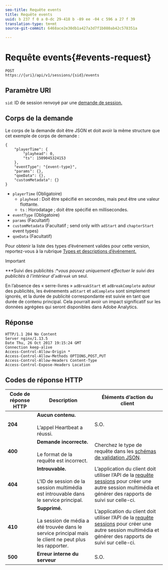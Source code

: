 ```yaml
---
seo-title: Requête events
title: Requête events
uuid: b 237 f 0 a 0-dc 29-418 b -89 ee -04 c 596 a 27 f 39
translation-type: tm+mt
source-git-commit: 6468ace2e30db1a427a3d7f1b080ab42c578351a

---
```



# Requête events{#events-request}

```
POST 
https://{uri}/api/v1/sessions/{sid}/events 
```

## Paramètre URI

`sid`: ID de session renvoyé par une [demande de session.](../../media-collection-api/mc-api-ref/mc-api-sessions-req.md)

## Corps de la demande

Le corps de la demande doit être JSON et doit avoir la même structure que cet exemple de corps de demande :

```
{ 
    "playerTime": { 
        "playhead": 0, 
        "ts": 1509045324153 
    }, 
    "eventType": "{event-type}", 
    "params": {}, 
    "qoeData": {}, 
    "customMetadata": {} 
}
```

* `playerTime` (Obligatoire)
   * `playhead` : Doit être spécifié en secondes, mais peut être une valeur flottante.
   * `ts` : Horodatage ; doit être spécifié en millisecondes.
* `eventType` (Obligatoire)
* `params` (Facultatif)
* `customMetadata` (Facultatif ; send only with `adStart` and `chapterStart` event types)
* `qoeData` (Facultatif)

Pour obtenir la liste des types d’événement valides pour cette version, reportez-vous à la rubrique [Types et descriptions d’événement.](../../media-collection-api/mc-api-ref/mc-api-event-types.md)

>[!IMPORTANT]
>
>***Suivi des publicités :**vous pouvez uniquement effectuer le suivi des publicités à l'intérieur d'`adBreak`* un seul.
>
>En l’absence des « serre-livres » `adBreakStart` et `adBreakComplete` autour des publicités, les événements `adStart` et `adComplete` sont simplement ignorés, et la durée de publicité correspondante est suivie en tant que durée de contenu principal. Cela pourrait avoir un impact significatif sur les données agrégées qui seront disponibles dans Adobe Analytics.

## Réponse

```
HTTP/1.1 204 No Content 
Server nginx/1.13.5 
Date Thu, 26 Oct 2017 19:15:24 GMT 
Connection keep-alive 
Access-Control-Allow-Origin * 
Access-Control-Allow-Methods OPTIONS,POST,PUT 
Access-Control-Allow-Headers Content-Type 
Access-Control-Expose-Headers Location
```

## Codes de réponse HTTP

| Code de réponse HTTP | Description | Éléments d’action du client |
|---|---|---|
| **204** | **Aucun contenu.** <br/><br/>L’appel Heartbeat a réussi. | S.O. |
| **400** | **Demande incorrecte.** <br/><br/>Le format de la requête est incorrect. | Cherchez le type de requête dans les [schémas de validation JSON](../../media-collection-api/mc-api-ref/mc-api-json-validation.md). |
| **404** | **Introuvable.**<br/><br/>L'ID de session de la session multimédia est introuvable dans le service principal. | L’application du client doit utiliser l’API de la [requête sessions](../../media-collection-api/mc-api-ref/mc-api-sessions-req.md) pour créer une autre session multimédia et générer des rapports de suivi sur celle-ci. |
| **410** | **Supprimé.**<br/><br/>La session de média a été trouvée dans le service principal mais le client ne peut plus les rapporter. | L’application du client doit utiliser l’API de la [requête sessions](../../media-collection-api/mc-api-ref/mc-api-sessions-req.md) pour créer une autre session multimédia et générer des rapports de suivi sur celle-ci. |
| **500** | **Erreur interne du serveur** | S.O. |

